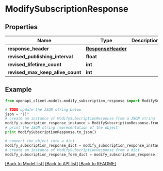 # ModifySubscriptionResponse


## Properties
Name | Type | Description | Notes
------------ | ------------- | ------------- | -------------
**response_header** | [**ResponseHeader**](ResponseHeader.md) |  | [optional] 
**revised_publishing_interval** | **float** |  | [optional] 
**revised_lifetime_count** | **int** |  | [optional] 
**revised_max_keep_alive_count** | **int** |  | [optional] 

## Example

```python
from openapi_client.models.modify_subscription_response import ModifySubscriptionResponse

# TODO update the JSON string below
json = "{}"
# create an instance of ModifySubscriptionResponse from a JSON string
modify_subscription_response_instance = ModifySubscriptionResponse.from_json(json)
# print the JSON string representation of the object
print ModifySubscriptionResponse.to_json()

# convert the object into a dict
modify_subscription_response_dict = modify_subscription_response_instance.to_dict()
# create an instance of ModifySubscriptionResponse from a dict
modify_subscription_response_form_dict = modify_subscription_response.from_dict(modify_subscription_response_dict)
```
[[Back to Model list]](../README.md#documentation-for-models) [[Back to API list]](../README.md#documentation-for-api-endpoints) [[Back to README]](../README.md)


